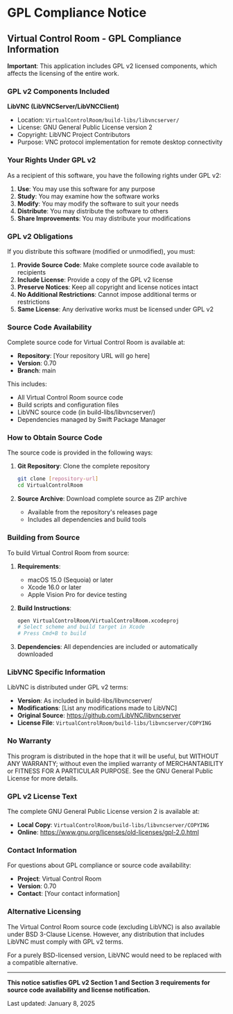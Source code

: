 # GPL Compliance Notice

## Virtual Control Room - GPL Compliance Information

**Important**: This application includes GPL v2 licensed components, which affects the licensing of the entire work.

### GPL v2 Components Included

**LibVNC (LibVNCServer/LibVNCClient)**
- Location: `VirtualControlRoom/build-libs/libvncserver/`
- License: GNU General Public License version 2
- Copyright: LibVNC Project Contributors
- Purpose: VNC protocol implementation for remote desktop connectivity

### Your Rights Under GPL v2

As a recipient of this software, you have the following rights under GPL v2:

1. **Use**: You may use this software for any purpose
2. **Study**: You may examine how the software works
3. **Modify**: You may modify the software to suit your needs
4. **Distribute**: You may distribute the software to others
5. **Share Improvements**: You may distribute your modifications

### GPL v2 Obligations

If you distribute this software (modified or unmodified), you must:

1. **Provide Source Code**: Make complete source code available to recipients
2. **Include License**: Provide a copy of the GPL v2 license
3. **Preserve Notices**: Keep all copyright and license notices intact
4. **No Additional Restrictions**: Cannot impose additional terms or restrictions
5. **Same License**: Any derivative works must be licensed under GPL v2

### Source Code Availability

Complete source code for Virtual Control Room is available at:
- **Repository**: [Your repository URL will go here]
- **Version**: 0.70
- **Branch**: main

This includes:
- All Virtual Control Room source code
- Build scripts and configuration files
- LibVNC source code (in build-libs/libvncserver/)
- Dependencies managed by Swift Package Manager

### How to Obtain Source Code

The source code is provided in the following ways:

1. **Git Repository**: Clone the complete repository
   ```bash
   git clone [repository-url]
   cd VirtualControlRoom
   ```

2. **Source Archive**: Download complete source as ZIP archive
   - Available from the repository's releases page
   - Includes all dependencies and build tools

### Building from Source

To build Virtual Control Room from source:

1. **Requirements**:
   - macOS 15.0 (Sequoia) or later
   - Xcode 16.0 or later
   - Apple Vision Pro for device testing

2. **Build Instructions**:
   ```bash
   open VirtualControlRoom/VirtualControlRoom.xcodeproj
   # Select scheme and build target in Xcode
   # Press Cmd+B to build
   ```

3. **Dependencies**: All dependencies are included or automatically downloaded

### LibVNC Specific Information

LibVNC is distributed under GPL v2 terms:

- **Version**: As included in build-libs/libvncserver/
- **Modifications**: [List any modifications made to LibVNC]
- **Original Source**: https://github.com/LibVNC/libvncserver
- **License File**: `VirtualControlRoom/build-libs/libvncserver/COPYING`

### No Warranty

This program is distributed in the hope that it will be useful, but WITHOUT ANY WARRANTY; without even the implied warranty of MERCHANTABILITY or FITNESS FOR A PARTICULAR PURPOSE. See the GNU General Public License for more details.

### GPL v2 License Text

The complete GNU General Public License version 2 is available at:
- **Local Copy**: `VirtualControlRoom/build-libs/libvncserver/COPYING`
- **Online**: https://www.gnu.org/licenses/old-licenses/gpl-2.0.html

### Contact Information

For questions about GPL compliance or source code availability:
- **Project**: Virtual Control Room
- **Version**: 0.70
- **Contact**: [Your contact information]

### Alternative Licensing

The Virtual Control Room source code (excluding LibVNC) is also available under BSD 3-Clause License. However, any distribution that includes LibVNC must comply with GPL v2 terms.

For a purely BSD-licensed version, LibVNC would need to be replaced with a compatible alternative.

---

**This notice satisfies GPL v2 Section 1 and Section 3 requirements for source code availability and license notification.**

Last updated: January 8, 2025